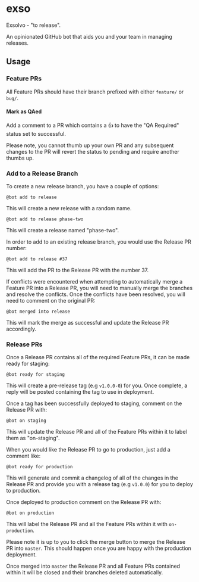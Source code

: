 # exso

Exsolvo - "to release".

An opinionated GitHub bot that aids you and your team in managing releases.

## Usage

### Feature PRs

All Feature PRs should have their branch prefixed with either `feature/` or `bug/`.

#### Mark as QAed

Add a comment to a PR which contains a 👍 to have the "QA Required" status set to successful.

Please note, you cannot thumb up your own PR and any subsequent changes to the PR will revert the status to pending and require another thumbs up.

### Add to a Release Branch

To create a new release branch, you have a couple of options:

```
@bot add to release
```

This will create a new release with a random name.

```
@bot add to release phase-two
```

This will create a release named "phase-two".

In order to add to an existing release branch, you would use the Release PR number:

```
@bot add to release #37
```

This will add the PR to the Release PR with the number 37.

If conflicts were encountered when attempting to automatically merge a Feature PR into a Release PR, you will need to manually merge the branches and resolve the conflicts. Once the conflicts have been resolved, you will need to comment on the original PR:

```
@bot merged into release
```

This will mark the merge as successful and update the Release PR accordingly.

### Release PRs

Once a Release PR contains all of the required Feature PRs, it can be made ready for staging:

```
@bot ready for staging
```

This will create a pre-release tag (e.g `v1.0.0-0`) for you. Once complete, a reply will be posted containing the tag to use in deployment.

Once a tag has been successfully deployed to staging, comment on the Release PR with:

```
@bot on staging
```

This will update the Release PR and all of the Feature PRs within it to label them as "on-staging".

When you would like the Release PR to go to production, just add a comment like:

```
@bot ready for production
```

This will generate and commit a changelog of all of the changes in the Release PR and provide you with a release tag (e.g `v1.0.0`) for you to deploy to production.

Once deployed to production comment on the Release PR with:

```
@bot on production
```

This will label the Release PR and all the Feature PRs within it with `on-production`.

Please note it is up to you to click the merge button to merge the Release PR into `master`. This should happen once you are happy with the production deployment.

Once merged into `master` the Release PR and all Feature PRs contained within it will be closed and their branches deleted automatically.
